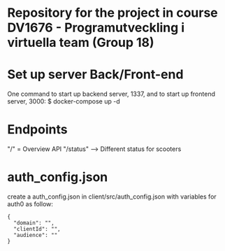 # Repository for the project in course DV1676 - Programutveckling i virtuella team (Group 18)

# Set up server Back/Front-end
One command to start up backend server, 1337, and to start up frontend server, 3000:
$ docker-compose up -d

# Endpoints
"/" = Overview API
"/status" --> Different status for scooters

# auth_config.json
create a auth_config.json in client/src/auth_config.json with variables for auth0
as follow:
```
{
  "domain": "",
  "clientId": "",
  "audience": ""
}
```
